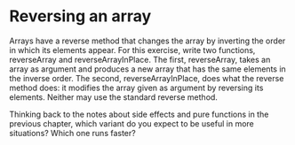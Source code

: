 # Reversing an array

Arrays have a reverse method that changes the array by inverting the order in
which its elements appear. For this exercise, write two functions, reverseArray
and reverseArrayInPlace. The first, reverseArray, takes an array as argument
and produces a new array that has the same elements in the inverse order. The
second, reverseArrayInPlace, does what the reverse method does: it modifies
the array given as argument by reversing its elements. Neither may use the
standard reverse method.

Thinking back to the notes about side effects and pure functions in the
previous chapter, which variant do you expect to be useful in more situations?
Which one runs faster?
